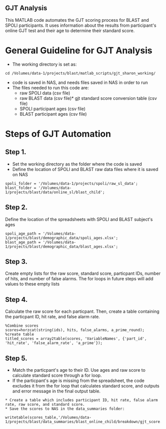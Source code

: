 ## GJT Analysis
This MATLAB code automates the GJT scoring process for BLAST and SPOLI participants. It uses information about the results from participant's online GJT test and their age to determine their standard score. 
# General Guideline for GJT Analysis
* The working directory is set as:
```
cd /Volumes/data-1/projects/blast/matlab_scripts/gjt_sharon_working/
```
* code is saved in NAS, and needs files saved in NAS in order to run
* The files needed to run this code are: 
  * raw SPOLI data (csv file)
  * raw BLAST data (csv file)* gjt standard score conversion table (csv file)
  * SPOLI participant ages (csv file)
  * BLAST participant ages (csv file)
  
# Steps of GJT Automation 

## Step 1.
* Set the working directory as the folder where the code is saved
* Define the location of SPOLI and BLAST raw data files where it is saved on NAS
```
spoli_folder = '/Volumes/data-1/projects/spoli/raw_sl_data';
blast_folder = '/Volumes/data-1/projects/blast/data/online_sl/blast_child';
```
## Step 2. 
Define the location of the spreadsheets with SPOLI and BLAST subject's ages 
```
spoli_age_path = '/Volumes/data-1/projects/blast/demographic_data/spoli_ages.xlsx';
blast_age_path = '/Volumes/data-1/projects/blast/demographic_data/blast_ages.xlsx';
```
## Step 3. 
Create empty lists for the raw score, standard score, particpant IDs, number of hits, and number of false alarms. The for loops in future steps will add values to these empty lists
## Step 4.
Calculate the raw score for each particpant. Then, create a table containing the particpant ID, hit rate, and false alarm rate. 
```
%Combine scores
scores=horzcat(string(ids), hits, false_alarms, a_prime_round);
%create table
titled_scores = array2table(scores, 'VariableNames', {'part_id', 'hit_rate', 'false_alarm_rate', 'a_prime'});
 ```
 ## Step 5. 
 * Match the particpant's age to their ID. Use ages and raw score to calculate standard score through a for loop. 
 * If the particpant's age is missing from the spreadsheet, the code excludes it from the for loop that calculates standard score, and outputs and error message in the final output table.
 ``` 
* Create a table which includes participant ID, hit rate, false alarm rate, raw score, and standard score. 
* Save the scores to NAS in the data_summaries folder: 

writetable(scores_table,'/Volumes/data-1/projects/blast/data_summaries/blast_online_child/breakdown/gjt_score.csv');
 ```
